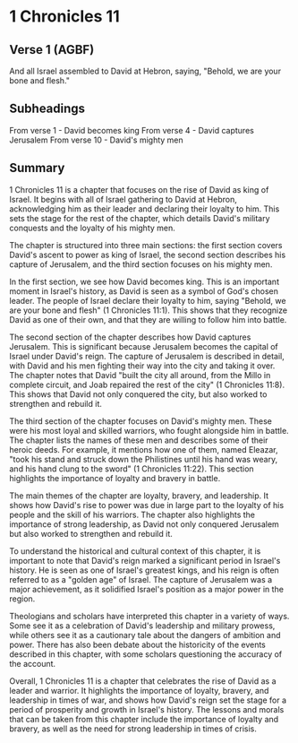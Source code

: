 # 1 Chronicles 11

## Verse 1 (AGBF)

And all Israel assembled to David at Hebron, saying, "Behold, we are your bone and flesh."

## Subheadings

From verse 1 - David becomes king
From verse 4 - David captures Jerusalem
From verse 10 - David's mighty men

## Summary

1 Chronicles 11 is a chapter that focuses on the rise of David as king of Israel. It begins with all of Israel gathering to David at Hebron, acknowledging him as their leader and declaring their loyalty to him. This sets the stage for the rest of the chapter, which details David's military conquests and the loyalty of his mighty men.

The chapter is structured into three main sections: the first section covers David's ascent to power as king of Israel, the second section describes his capture of Jerusalem, and the third section focuses on his mighty men.

In the first section, we see how David becomes king. This is an important moment in Israel's history, as David is seen as a symbol of God's chosen leader. The people of Israel declare their loyalty to him, saying "Behold, we are your bone and flesh" (1 Chronicles 11:1). This shows that they recognize David as one of their own, and that they are willing to follow him into battle.

The second section of the chapter describes how David captures Jerusalem. This is significant because Jerusalem becomes the capital of Israel under David's reign. The capture of Jerusalem is described in detail, with David and his men fighting their way into the city and taking it over. The chapter notes that David "built the city all around, from the Millo in complete circuit, and Joab repaired the rest of the city" (1 Chronicles 11:8). This shows that David not only conquered the city, but also worked to strengthen and rebuild it.

The third section of the chapter focuses on David's mighty men. These were his most loyal and skilled warriors, who fought alongside him in battle. The chapter lists the names of these men and describes some of their heroic deeds. For example, it mentions how one of them, named Eleazar, "took his stand and struck down the Philistines until his hand was weary, and his hand clung to the sword" (1 Chronicles 11:22). This section highlights the importance of loyalty and bravery in battle.

The main themes of the chapter are loyalty, bravery, and leadership. It shows how David's rise to power was due in large part to the loyalty of his people and the skill of his warriors. The chapter also highlights the importance of strong leadership, as David not only conquered Jerusalem but also worked to strengthen and rebuild it.

To understand the historical and cultural context of this chapter, it is important to note that David's reign marked a significant period in Israel's history. He is seen as one of Israel's greatest kings, and his reign is often referred to as a "golden age" of Israel. The capture of Jerusalem was a major achievement, as it solidified Israel's position as a major power in the region.

Theologians and scholars have interpreted this chapter in a variety of ways. Some see it as a celebration of David's leadership and military prowess, while others see it as a cautionary tale about the dangers of ambition and power. There has also been debate about the historicity of the events described in this chapter, with some scholars questioning the accuracy of the account.

Overall, 1 Chronicles 11 is a chapter that celebrates the rise of David as a leader and warrior. It highlights the importance of loyalty, bravery, and leadership in times of war, and shows how David's reign set the stage for a period of prosperity and growth in Israel's history. The lessons and morals that can be taken from this chapter include the importance of loyalty and bravery, as well as the need for strong leadership in times of crisis.